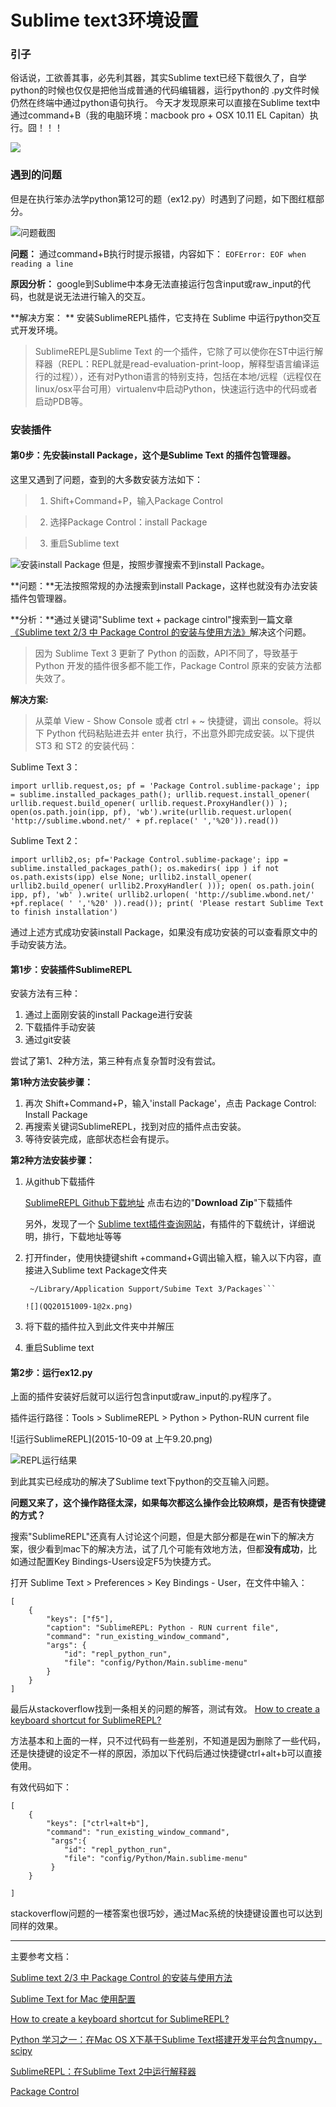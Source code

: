 # Sublime text3环境设置
### 引子
俗话说，工欲善其事，必先利其器，其实Sublime text已经下载很久了，自学python的时候也仅仅是把他当成普通的代码编辑器，运行python的 .py文件时候仍然在终端中通过python语句执行。
今天才发现原来可以直接在Sublime text中通过command+B（我的电脑环境：macbook pro + OSX 10.11 EL Capitan）执行。囧！！！

![](QQ20151008-2@2x.png)



### 遇到的问题
但是在执行笨办法学python第12可的题（ex12.py）时遇到了问题，如下图红框部分。

![问题截图](QQ20151008-3@2x.png)

**问题：**
通过command+B执行时提示报错，内容如下：
``EOFError: EOF when reading a line``

**原因分析：**
google到Sublime中本身无法直接运行包含input或raw_input的代码，也就是说无法进行输入的交互。

**解决方案： **
安装SublimeREPL插件，它支持在 Sublime 中运行python交互式开发环境。

>SublimeREPL是Sublime Text 的一个插件，它除了可以使你在ST中运行解释器（REPL：REPL就是read-evaluation-print-loop，解释型语言编译运行的过程）），还有对Python语言的特别支持，包括在本地/远程（远程仅在linux/osx平台可用）virtualenv中启动Python，快速运行选中的代码或者启动PDB等。 

### 安装插件

#### 第0步：先安装install Package，这个是Sublime Text 的插件包管理器。

这里又遇到了问题，查到的大多数安装方法如下：
>1. Shift+Command+P，输入Package Control

>2. 选择Package Control：install Package

>3. 重启Sublime text 

![安装install Package](QQ20151008-0@2x.png)
但是，按照步骤搜索不到install Package。

**问题：**无法按照常规的办法搜索到install Package，这样也就没有办法安装插件包管理器。

**分析：**通过关键词"Sublime text + package cintrol"搜索到一篇文章[《Sublime text 2/3 中 Package Control 的安装与使用方法》](http://www.imjeff.cn/blog/62/)解决这个问题。

>因为 Sublime Text 3 更新了 Python 的函数，API不同了，导致基于 Python 开发的插件很多都不能工作，Package Control 原来的安装方法都失效了。

**解决方案:** 
>从菜单 View - Show Console 或者 ctrl + ~ 快捷键，调出 console。将以下 Python 代码粘贴进去并 enter 执行，不出意外即完成安装。以下提供 ST3 和 ST2 的安装代码：

Sublime Text 3：
```
import urllib.request,os; pf = 'Package Control.sublime-package'; ipp = sublime.installed_packages_path(); urllib.request.install_opener( urllib.request.build_opener( urllib.request.ProxyHandler()) ); open(os.path.join(ipp, pf), 'wb').write(urllib.request.urlopen( 'http://sublime.wbond.net/' + pf.replace(' ','%20')).read())
```

Sublime Text 2：

```
import urllib2,os; pf='Package Control.sublime-package'; ipp = sublime.installed_packages_path(); os.makedirs( ipp ) if not os.path.exists(ipp) else None; urllib2.install_opener( urllib2.build_opener( urllib2.ProxyHandler( ))); open( os.path.join( ipp, pf), 'wb' ).write( urllib2.urlopen( 'http://sublime.wbond.net/' +pf.replace( ' ','%20' )).read()); print( 'Please restart Sublime Text to finish installation')
```

通过上述方式成功安装install Package，如果没有成功安装的可以查看原文中的手动安装方法。

#### 第1步：安装插件SublimeREPL
安装方法有三种：
1. 通过上面刚安装的install Package进行安装
2. 下载插件手动安装
3. 通过git安装

尝试了第1、2种方法，第三种有点复杂暂时没有尝试。

**第1种方法安装步骤：**
1. 再次 Shift+Command+P，输入'install Package'，点击 Package Control: Install Package
2. 再搜索关键词SublimeREPL，找到对应的插件点击安装。
3. 等待安装完成，底部状态栏会有提示。

**第2种方法安装步骤：**
1. 从github下载插件

    [SublimeREPL Github下载地址](https://github.com/wuub/SublimeREPL)
点击右边的"**Download Zip**"下载插件

    另外，发现了一个
[Sublime text插件查询网站](https://packagecontrol.io/packages/SublimeREPL)，有插件的下载统计，详细说明，排行，下载地址等等

2. 打开finder，使用快捷键shift +command+G调出输入框，输入以下内容，直接进入Sublime text Package文件夹

    ```
     ~/Library/Application Support/Subime Text 3/Packages```
    
    ![](QQ20151009-1@2x.png)

3. 将下载的插件拉入到此文件夹中并解压
4. 重启Sublime text

#### 第2步：运行ex12.py
上面的插件安装好后就可以运行包含input或raw_input的.py程序了。

插件运行路径：Tools > SublimeREPL > Python > Python-RUN current file

![运行SublimeREPL](2015-10-09 at 上午9.20.png)

![REPL运行结果](QQ20151009-2@2x.png)

到此其实已经成功的解决了Sublime text下python的交互输入问题。



**问题又来了，这个操作路径太深，如果每次都这么操作会比较麻烦，是否有快捷键的方式？**

搜索"SublimeREPL"还真有人讨论这个问题，但是大部分都是在win下的解决方案，很少看到mac下的解决方法，试了几个可能有效地方法，但都**没有成功**，比如通过配置Key Bindings-Users设定F5为快捷方式。

打开 Sublime Text > Preferences > Key Bindings - User，在文件中输入：
``` 
[
    {
        "keys": ["f5"],
        "caption": "SublimeREPL: Python - RUN current file",
        "command": "run_existing_window_command",
        "args": {
            "id": "repl_python_run",
            "file": "config/Python/Main.sublime-menu"
        }
    }
]
```


最后从stackoverflow找到一条相关的问题的解答，测试有效。
[How to create a keyboard shortcut for SublimeREPL?](http://stackoverflow.com/questions/19181999/how-to-create-a-keyboard-shortcut-for-sublimerepl)

方法基本和上面的一样，只不过代码有一些差别，不知道是因为删除了一些代码，还是快捷键的设定不一样的原因，添加以下代码后通过快捷键ctrl+alt+b可以直接使用。

有效代码如下：

```
[
    { 
        "keys": ["ctrl+alt+b"],
        "command": "run_existing_window_command", 
         "args":{
            "id": "repl_python_run",
            "file": "config/Python/Main.sublime-menu"
         }
    }

]
```

stackoverflow问题的一楼答案也很巧妙，通过Mac系统的快捷键设置也可以达到同样的效果。





---

主要参考文档：

[Sublime text 2/3 中 Package Control 的安装与使用方法](http://www.imjeff.cn/blog/62/)

[Sublime Text for Mac 使用配置](http://blog.yzyzsun.me/sublime-text-for-mac/)

[How to create a keyboard shortcut for SublimeREPL?](http://stackoverflow.com/questions/19181999/how-to-create-a-keyboard-shortcut-for-sublimerepl)

[Python 学习之一：在Mac OS X下基于Sublime Text搭建开发平台包含numpy，scipy](http://blog.csdn.net/songrotek/article/details/46453073)

[SublimeREPL：在Sublime Text 2中运行解释器](http://hao.jobbole.com/sublimerepl/)

[Package Control](https://packagecontrol.io/installation)





























